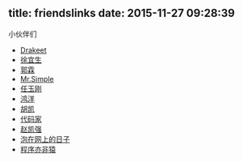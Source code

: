 title: friendslinks
date: 2015-11-27 09:28:39
---
小伙伴们
* [Drakeet](http://drakeet.me/)
* [徐宜生](http://blog.csdn.net/eclipsexys/article)
* [郭霖](http://blog.csdn.net/guolin_blog)
* [Mr.Simple](http://blog.csdn.net/bboyfeiyu)
* [任玉刚](http://blog.csdn.net/singwhatiwanna)
* [鸿洋](http://blog.csdn.net/lmj623565791)
* [胡凯](http://hukai.me/)
* [代码家](http://blog.daimajia.com/)
* [赵凯强](http://blog.csdn.net/zhaokaiqiang1992)
* [泡在网上的日子](http://www.jcodecraeer.com/)
* [程序亦非猿](http://yifeiyuan.me/)


